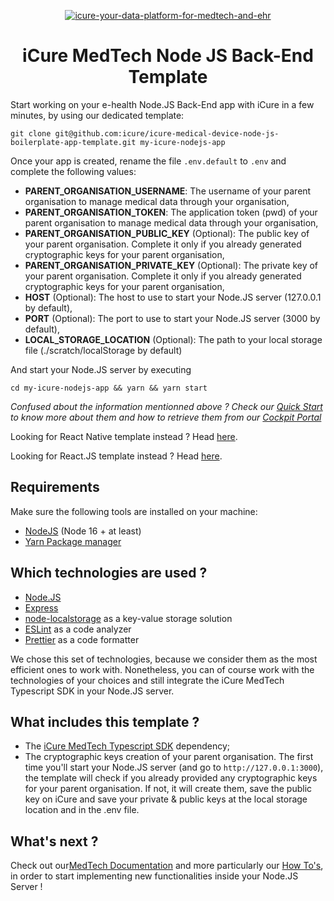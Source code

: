 <p align="center">
    <a href="https://docs.icure.com">
        <img alt="icure-your-data-platform-for-medtech-and-ehr" src="https://icure.com/assets/icons/logo.svg">
    </a>
    <h1 align="center">iCure MedTech Node JS Back-End Template</h1>
</p>

Start working on your e-health Node.JS Back-End app with iCure in a few minutes, by using our dedicated template: 
```
git clone git@github.com:icure/icure-medical-device-node-js-boilerplate-app-template.git my-icure-nodejs-app
```

Once your app is created, rename the file `.env.default` to `.env` and complete the following values: 
- **PARENT_ORGANISATION_USERNAME**: The username of your parent organisation to manage medical data through your organisation,
- **PARENT_ORGANISATION_TOKEN**: The application token (pwd) of your parent organisation to manage medical data through your organisation,
- **PARENT_ORGANISATION_PUBLIC_KEY** (Optional): The public key of your parent organisation. Complete it only if you already generated cryptographic keys for your parent organisation,
- **PARENT_ORGANISATION_PRIVATE_KEY** (Optional): The private key of your parent organisation. Complete it only if you already generated cryptographic keys for your parent organisation,
- **HOST** (Optional): The host to use to start your Node.JS server (127.0.0.1 by default),
- **PORT** (Optional): The port to use to start your Node.JS server (3000 by default),
- **LOCAL_STORAGE_LOCATION** (Optional): The path to your local storage file (./scratch/localStorage by default)

And start your Node.JS server by executing 
```
cd my-icure-nodejs-app && yarn && yarn start
```

*Confused about the information mentionned above ? Check our [Quick Start](https://docs.icure.com/sdks/quick-start/) to know more about them and how to retrieve them from our [Cockpit Portal](https://cockpit.icure.cloud/)*

Looking for React Native template instead ? Head [here](https://github.com/icure/icure-medical-device-react-native-boilerplate-app-template).

Looking for React.JS template instead ? Head [here](https://github.com/icure/icure-medical-device-react-js-boilerplate-app-template).


## Requirements
Make sure the following tools are installed on your machine:
- [NodeJS](https://nodejs.org/en) (Node 16 + at least)
- [Yarn Package manager](https://yarnpkg.com/getting-started/install)


## Which technologies are used ? 
- [Node.JS](https://nodejs.org/en)
- [Express](https://expressjs.com/)
- [node-localstorage](https://www.npmjs.com/package/node-localstorage) as a key-value storage solution
- [ESLint](https://eslint.org/) as a code analyzer
- [Prettier](https://prettier.io/) as a code formatter

We chose this set of technologies, because we consider them as the most efficient ones to work with. 
Nonetheless, you can of course work with the technologies of your choices and still integrate the iCure MedTech Typescript SDK in your Node.JS server.


## What includes this template ?
- The [iCure MedTech Typescript SDK](https://github.com/icure/icure-medical-device-js-sdk) dependency; 
- The cryptographic keys creation of your parent organisation. The first time you'll start your Node.JS server (and go to `http://127.0.0.1:3000`), the template will check if you already provided any cryptographic keys for your parent organisation. If not, it will create them, save the public key on iCure and save your private & public keys at the local storage location and in the .env file. 


## What's next ? 
Check out our[MedTech Documentation](https://docs.icure.com/sdks/quick-start/node-js-quick-start) and more particularly our [How To's](https://docs.icure.com/sdks/how-to/index), in order to start implementing new functionalities inside your Node.JS Server !
